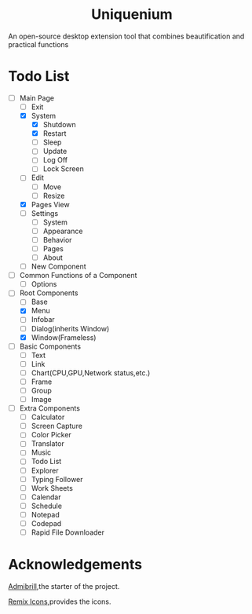 <!-- ![](./media/logo/uniquedesktop-d.png) -->

<div align="center">
<h1>Uniquenium</h1>
</div>
An open-source desktop extension tool that combines beautification and practical functions



# Todo List
- [ ] Main Page
    - [ ] Exit
    - [x] System 
        - [x] Shutdown
        - [x] Restart
        - [ ] Sleep
        - [ ] Update
        - [ ] Log Off
        - [ ] Lock Screen
    - [ ] Edit
        - [ ] Move
        - [ ] Resize
    - [x] Pages View
    - [ ] Settings
        - [ ] System
        - [ ] Appearance
        - [ ] Behavior
        - [ ] Pages
        - [ ] About
    - [ ] New Component
- [ ] Common Functions of a Component
    - [ ] Options
- [ ] Root Components
    - [ ] Base 
    - [x] Menu
    - [ ] Infobar
    - [ ] Dialog(inherits Window)
    - [x] Window(Frameless)
- [ ] Basic Components
    - [ ] Text
    - [ ] Link
    - [ ] Chart(CPU,GPU,Network status,etc.)
    - [ ] Frame
    - [ ] Group
    - [ ] Image
- [ ] Extra Components
    - [ ] Calculator
    - [ ] Screen Capture
    - [ ] Color Picker
    - [ ] Translator
    - [ ] Music
    - [ ] Todo List
    - [ ] Explorer
    - [ ] Typing Follower
    - [ ] Work Sheets
    - [ ] Calendar
    - [ ] Schedule
    - [ ] Notepad
    - [ ] Codepad
    - [ ] Rapid File Downloader

# Acknowledgements

[Admibrill](https://github.com/admibrill),the starter of the project.

[Remix Icons](https://www.remixicon.cn/collection),provides the icons.
